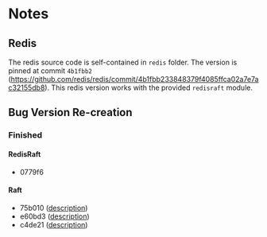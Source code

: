 # Notes

## Redis

The redis source code is self-contained in `redis` folder. The version is pinned at commit `4b1fbb2` (https://github.com/redis/redis/commit/4b1fbb233848379f4085ffca02a7e7ac32155db8). This redis version works with the provided `redisraft` module.

## Bug Version Re-creation

### Finished

#### RedisRaft
- 0779f6

#### Raft
- 75b010 ([description](./redisraft-bug-raft-75b010/description.md))
- e60bd3 ([description](./redisraft-bug-raft-e60bd3/description.md))
- c4de21 ([description](./redisraft-bug-raft-c4de21/description.md))

